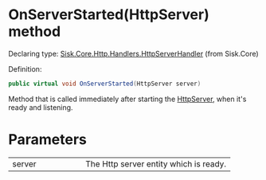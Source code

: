 <!--

Copyrights 2023 Sisk Framework - CypherPotato
Published under MIT license

!!! DO NOT EDIT THIS FILE !!!
This file was generated by a tool in the Sisk package. To edit the information in this documentation,
edit the XML documentation present in the Sisk source code.

-->


# OnServerStarted(HttpServer) method

Declaring type: [Sisk.Core.Http.Handlers.HttpServerHandler](/spec/Sisk.Core.Http.Handlers.HttpServerHandler.md) (from Sisk.Core)


Definition:

```cs
public virtual void OnServerStarted(HttpServer server)
```

Method that is called immediately after starting the <a href="/spec/Sisk.Core.Http.HttpServer.md">HttpServer</a>, when it's ready and listening.


# Parameters

<table>
    <tbody>
<tr>
    <td width="33%">server</td>
    <td>The Http server entity which is ready.</td>
</tr>
    </tbody>
</table>
